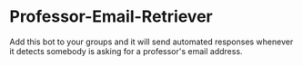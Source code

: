# Professor-Email-Retriever
Add this bot to your groups and it will send automated responses whenever it detects somebody is asking for a professor's email address. 
